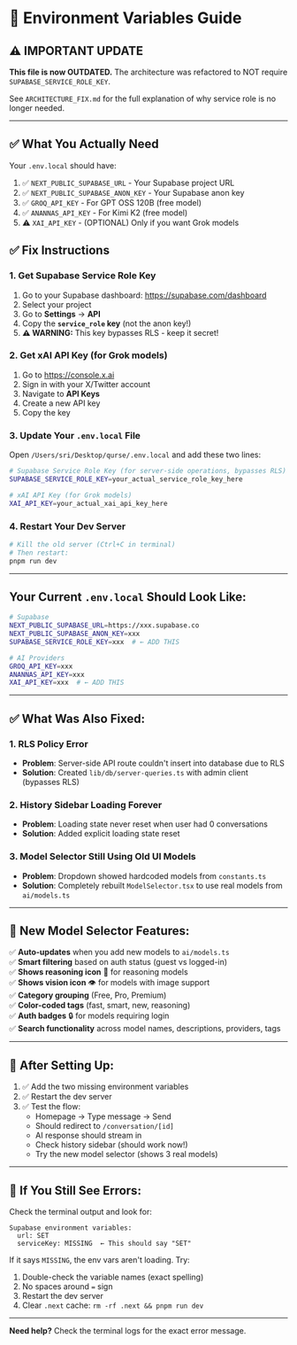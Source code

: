 # 🔧 Environment Variables Guide

## ⚠️ IMPORTANT UPDATE

**This file is now OUTDATED.** The architecture was refactored to NOT require `SUPABASE_SERVICE_ROLE_KEY`.

See `ARCHITECTURE_FIX.md` for the full explanation of why service role is no longer needed.

---

## ✅ What You Actually Need

Your `.env.local` should have:

1. ✅ `NEXT_PUBLIC_SUPABASE_URL` - Your Supabase project URL
2. ✅ `NEXT_PUBLIC_SUPABASE_ANON_KEY` - Your Supabase anon key
3. ✅ `GROQ_API_KEY` - For GPT OSS 120B (free model)
4. ✅ `ANANNAS_API_KEY` - For Kimi K2 (free model)
5. ⚠️ `XAI_API_KEY` - (OPTIONAL) Only if you want Grok models

## ✅ Fix Instructions

### 1. Get Supabase Service Role Key

1. Go to your Supabase dashboard: https://supabase.com/dashboard
2. Select your project
3. Go to **Settings** → **API**
4. Copy the **`service_role` key** (not the anon key!)
5. **⚠️ WARNING:** This key bypasses RLS - keep it secret!

### 2. Get xAI API Key (for Grok models)

1. Go to https://console.x.ai
2. Sign in with your X/Twitter account
3. Navigate to **API Keys**
4. Create a new API key
5. Copy the key

### 3. Update Your `.env.local` File

Open `/Users/sri/Desktop/qurse/.env.local` and add these two lines:

```bash
# Supabase Service Role Key (for server-side operations, bypasses RLS)
SUPABASE_SERVICE_ROLE_KEY=your_actual_service_role_key_here

# xAI API Key (for Grok models)
XAI_API_KEY=your_actual_xai_api_key_here
```

### 4. Restart Your Dev Server

```bash
# Kill the old server (Ctrl+C in terminal)
# Then restart:
pnpm run dev
```

---

## Your Current `.env.local` Should Look Like:

```bash
# Supabase
NEXT_PUBLIC_SUPABASE_URL=https://xxx.supabase.co
NEXT_PUBLIC_SUPABASE_ANON_KEY=xxx
SUPABASE_SERVICE_ROLE_KEY=xxx  # ← ADD THIS

# AI Providers
GROQ_API_KEY=xxx
ANANNAS_API_KEY=xxx
XAI_API_KEY=xxx  # ← ADD THIS
```

---

## ✅ What Was Also Fixed:

### 1. RLS Policy Error
- **Problem**: Server-side API route couldn't insert into database due to RLS
- **Solution**: Created `lib/db/server-queries.ts` with admin client (bypasses RLS)

### 2. History Sidebar Loading Forever
- **Problem**: Loading state never reset when user had 0 conversations
- **Solution**: Added explicit loading state reset

### 3. Model Selector Still Using Old UI Models
- **Problem**: Dropdown showed hardcoded models from `constants.ts`
- **Solution**: Completely rebuilt `ModelSelector.tsx` to use real models from `ai/models.ts`

---

## 🎯 New Model Selector Features:

✅ **Auto-updates** when you add new models to `ai/models.ts`  
✅ **Smart filtering** based on auth status (guest vs logged-in)  
✅ **Shows reasoning icon** 🧠 for reasoning models  
✅ **Shows vision icon** 👁️ for models with image support  
✅ **Category grouping** (Free, Pro, Premium)  
✅ **Color-coded tags** (fast, smart, new, reasoning)  
✅ **Auth badges** 🔒 for models requiring login  
✅ **Search functionality** across model names, descriptions, providers, tags

---

## 📝 After Setting Up:

1. ✅ Add the two missing environment variables
2. ✅ Restart the dev server
3. ✅ Test the flow:
   - Homepage → Type message → Send
   - Should redirect to `/conversation/[id]`
   - AI response should stream in
   - Check history sidebar (should work now!)
   - Try the new model selector (shows 3 real models)

---

## 🐛 If You Still See Errors:

Check the terminal output and look for:

```
Supabase environment variables:
  url: SET
  serviceKey: MISSING  ← This should say "SET"
```

If it says `MISSING`, the env vars aren't loading. Try:

1. Double-check the variable names (exact spelling)
2. No spaces around `=` sign
3. Restart the dev server
4. Clear `.next` cache: `rm -rf .next && pnpm run dev`

---

**Need help?** Check the terminal logs for the exact error message.

